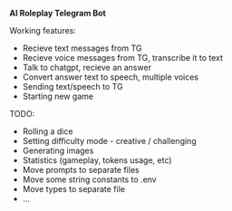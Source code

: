 **AI Roleplay Telegram Bot**

Working features:

-   Recieve text messages from TG
-   Recieve voice messages from TG, transcribe it to text
-   Talk to chatgpt, recieve an answer
-   Convert answer text to speech, multiple voices
-   Sending text/speech to TG
-   Starting new game

TODO:

-   Rolling a dice
-   Setting difficulty mode - creative / challenging
-   Generating images
-   Statistics (gameplay, tokens usage, etc)
-   Move prompts to separate files
-   Move some string constants to .env
-   Move types to separate file
-   ...
